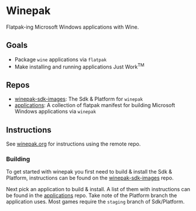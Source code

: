 # Winepak
Flatpak-ing Microsoft Windows applications with Wine.

## Goals
* Package `wine` applications via `flatpak`
* Make installing and running applications Just Work<sup>TM</sup>

## Repos
* [winepak-sdk-images](https://github.com/winepak/winepak-sdk-images): The Sdk & Platform for `winepak`
* [applications](https://github.com/winepak/applications): A collection of flatpak manifest for building Microsoft Windows applications via `winepak`

## Instructions
See [winepak.org](https://www.winepak.org) for instructions using the remote repo.

### Building
To get started with winepak you first need to build & install the Sdk & Platform, instructions can be found on the [winepak-sdk-images](https://github.com/winepak/winepak-sdk-images) repo.

Next pick an application to build & install. A list of them with instructions can be found in the [applications](https://github.com/winepak/applications) repo. Take note of the Platform branch the application uses. Most games require the `staging` branch of Sdk/Platform.
